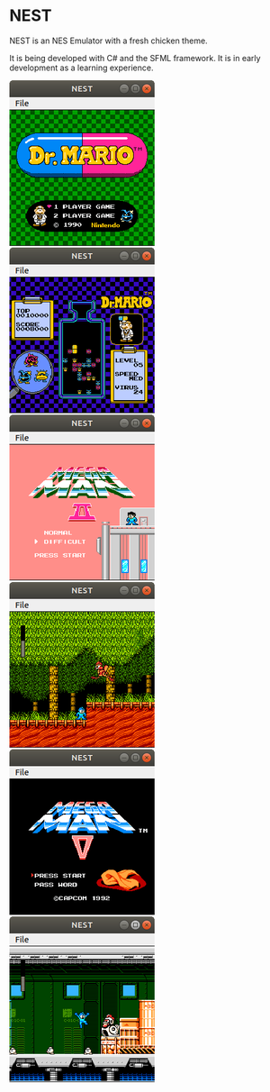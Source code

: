 # NEST

NEST is an NES Emulator with a fresh chicken theme.

It is being developed with C# and the SFML framework. It is in early development as a learning experience.

![ ](https://github.com/Daniel-McCarthy/NEST/blob/master/Preview%20Images/NEST%20Preview-1.png)
![ ](https://github.com/Daniel-McCarthy/NEST/blob/master/Preview%20Images/NEST%20Preview-2.png)<br>
![ ](https://github.com/Daniel-McCarthy/NEST/blob/master/Preview%20Images/NEST%20Preview-3.png)
![ ](https://github.com/Daniel-McCarthy/NEST/blob/master/Preview%20Images/NEST%20Preview-4.png)<br>
![ ](https://github.com/Daniel-McCarthy/NEST/blob/master/Preview%20Images/NEST%20Preview-5.png)
![ ](https://github.com/Daniel-McCarthy/NEST/blob/master/Preview%20Images/NEST%20Preview-6.png)
